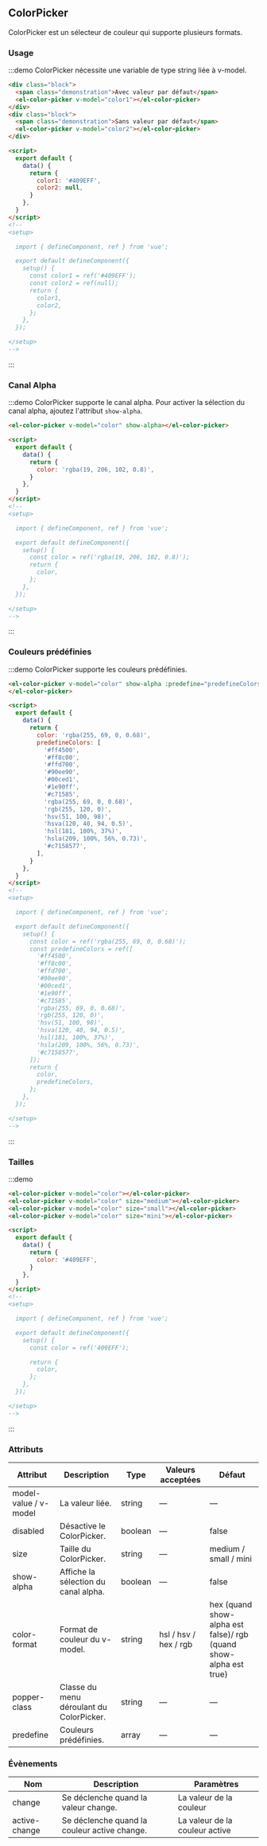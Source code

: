 ## ColorPicker

ColorPicker est un sélecteur de couleur qui supporte plusieurs formats.

### Usage

:::demo ColorPicker nécessite une variable de type string liée à v-model.

```html
<div class="block">
  <span class="demonstration">Avec valeur par défaut</span>
  <el-color-picker v-model="color1"></el-color-picker>
</div>
<div class="block">
  <span class="demonstration">Sans valeur par défaut</span>
  <el-color-picker v-model="color2"></el-color-picker>
</div>

<script>
  export default {
    data() {
      return {
        color1: '#409EFF',
        color2: null,
      }
    },
  }
</script>
<!--
<setup>

  import { defineComponent, ref } from 'vue';

  export default defineComponent({
    setup() {
      const color1 = ref('#409EFF');
      const color2 = ref(null);
      return {
        color1,
        color2,
      };
    },
  });

</setup>
-->
```

:::

### Canal Alpha

:::demo ColorPicker supporte le canal alpha. Pour activer la sélection du canal alpha, ajoutez l'attribut `show-alpha`.

```html
<el-color-picker v-model="color" show-alpha></el-color-picker>

<script>
  export default {
    data() {
      return {
        color: 'rgba(19, 206, 102, 0.8)',
      }
    },
  }
</script>
<!--
<setup>

  import { defineComponent, ref } from 'vue';

  export default defineComponent({
    setup() {
      const color = ref('rgba(19, 206, 102, 0.8)');
      return {
        color,
      };
    },
  });

</setup>
-->
```

:::

### Couleurs prédéfinies

:::demo ColorPicker supporte les couleurs prédéfinies.

```html
<el-color-picker v-model="color" show-alpha :predefine="predefineColors">
</el-color-picker>

<script>
  export default {
    data() {
      return {
        color: 'rgba(255, 69, 0, 0.68)',
        predefineColors: [
          '#ff4500',
          '#ff8c00',
          '#ffd700',
          '#90ee90',
          '#00ced1',
          '#1e90ff',
          '#c71585',
          'rgba(255, 69, 0, 0.68)',
          'rgb(255, 120, 0)',
          'hsv(51, 100, 98)',
          'hsva(120, 40, 94, 0.5)',
          'hsl(181, 100%, 37%)',
          'hsla(209, 100%, 56%, 0.73)',
          '#c7158577',
        ],
      }
    },
  }
</script>
<!--
<setup>

  import { defineComponent, ref } from 'vue';

  export default defineComponent({
    setup() {
      const color = ref('rgba(255, 69, 0, 0.68)');
      const predefineColors = ref([
        '#ff4500',
        '#ff8c00',
        '#ffd700',
        '#90ee90',
        '#00ced1',
        '#1e90ff',
        '#c71585',
        'rgba(255, 69, 0, 0.68)',
        'rgb(255, 120, 0)',
        'hsv(51, 100, 98)',
        'hsva(120, 40, 94, 0.5)',
        'hsl(181, 100%, 37%)',
        'hsla(209, 100%, 56%, 0.73)',
        '#c7158577',
      ]);
      return {
        color,
        predefineColors,
      };
    },
  });

</setup>
-->
```

:::

### Tailles

:::demo

```html
<el-color-picker v-model="color"></el-color-picker>
<el-color-picker v-model="color" size="medium"></el-color-picker>
<el-color-picker v-model="color" size="small"></el-color-picker>
<el-color-picker v-model="color" size="mini"></el-color-picker>

<script>
  export default {
    data() {
      return {
        color: '#409EFF',
      }
    },
  }
</script>
<!--
<setup>

  import { defineComponent, ref } from 'vue';

  export default defineComponent({
    setup() {
      const color = ref('409EFF');

      return {
        color,
      };
    },
  });

</setup>
-->
```

:::

### Attributs

| Attribut              | Description                              | Type    | Valeurs acceptées     | Défaut                                                            |
| --------------------- | ---------------------------------------- | ------- | --------------------- | ----------------------------------------------------------------- |
| model-value / v-model | La valeur liée.                          | string  | —                     | —                                                                 |
| disabled              | Désactive le ColorPicker.                | boolean | —                     | false                                                             |
| size                  | Taille du ColorPicker.                   | string  | —                     | medium / small / mini                                             |
| show-alpha            | Affiche la sélection du canal alpha.     | boolean | —                     | false                                                             |
| color-format          | Format de couleur du v-model.            | string  | hsl / hsv / hex / rgb | hex (quand show-alpha est false)/ rgb (quand show-alpha est true) |
| popper-class          | Classe du menu déroulant du ColorPicker. | string  | —                     | —                                                                 |
| predefine             | Couleurs prédéfinies.                    | array   | —                     | —                                                                 |

### Évènements

| Nom           | Description                                  | Paramètres                     |
| ------------- | -------------------------------------------- | ------------------------------ |
| change        | Se déclenche quand la valeur change.         | La valeur de la couleur        |
| active-change | Se déclenche quand la couleur active change. | La valeur de la couleur active |

